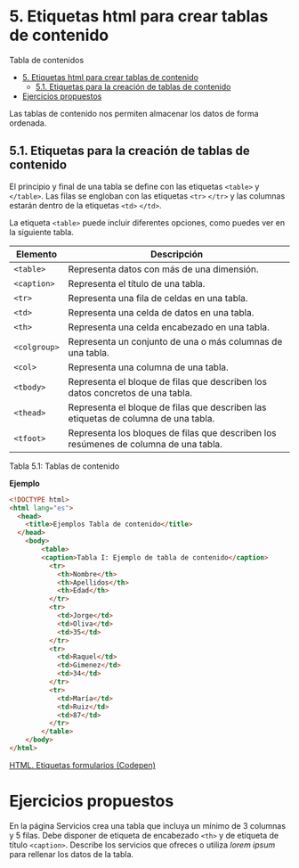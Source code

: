 # 5. Etiquetas html para crear tablas de contenido

Tabla de contenidos

- [5. Etiquetas html para crear tablas de contenido](#5-etiquetas-html-para-crear-tablas-de-contenido)
  - [5.1. Etiquetas para la creación de tablas de contenido](#51-etiquetas-para-la-creación-de-tablas-de-contenido)
- [Ejercicios propuestos](#ejercicios-propuestos)

Las tablas de contenido nos permiten almacenar los datos de forma ordenada.

## 5.1. Etiquetas para la creación de tablas de contenido

El principio y final de una tabla se define con las etiquetas `<table>` y `</table>`. Las filas se engloban con las etiquetas `<tr>` `</tr>` y las columnas estarán dentro de la etiquetas `<td>` `</td>`.

La etiqueta `<table>` puede incluir diferentes opciones, como puedes ver en la siguiente tabla.

| Elemento | Descripción |
| --- | --- |
| `<table>` | Representa datos con más de una dimensión. |
| `<caption>` | Representa el título de una tabla. |
| `<tr>` | Representa una fila de celdas en una tabla. |
| `<td>` | Representa una celda de datos en una tabla. |
| `<th>` | Representa una celda encabezado en una tabla. |
| `<colgroup>` | Representa un conjunto de una o más columnas de una tabla. |
| `<col>` | Representa una columna de una tabla. |
| `<tbody>` | Representa el bloque de filas que describen los datos concretos de una tabla. |
| `<thead>` | Representa el bloque de filas que describen las etiquetas de columna de una tabla. |
| `<tfoot>` | Representa los bloques de filas que describen los resúmenes de columna de una tabla. |
Tabla 5.1: Tablas de contenido

**Ejemplo**

```html
<!DOCTYPE html>
<html lang="es">  
  <head>    
    <title>Ejemplos Tabla de contenido</title>      
  </head>  
    <body>  
        <table>
        <caption>Tabla I: Ejemplo de tabla de contenido</caption>
          <tr>
            <th>Nombre</th>
            <th>Apellidos</th> 
            <th>Edad</th>
          </tr>
          <tr>
            <td>Jorge</td>
            <td>Oliva</td>
            <td>35</td>
          </tr>
          <tr>
            <td>Raquel</td>
            <td>Gimenez</td>
            <td>34</td>
          </tr>
          <tr>
            <td>María</td>
            <td>Ruiz</td>
            <td>87</td>
          </tr>
        </table>
    </body>  
</html>
```

[HTML. Etiquetas formularios (Codepen)](https://codepen.io/sergio-rey-personal/pen/dyGpwaz)
# Ejercicios propuestos

En la página Servicios crea una tabla que incluya un mínimo de 3 columnas y 5 filas. Debe disponer de etiqueta de encabezado `<th>` y de etiqueta de título `<caption>`. Describe los servicios que ofreces o utiliza *lorem ipsum* para rellenar los datos de la tabla.